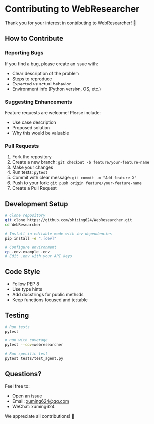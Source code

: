 # Contributing to WebResearcher

Thank you for your interest in contributing to WebResearcher! 🎉

## How to Contribute

### Reporting Bugs

If you find a bug, please create an issue with:
- Clear description of the problem
- Steps to reproduce
- Expected vs actual behavior
- Environment info (Python version, OS, etc.)

### Suggesting Enhancements

Feature requests are welcome! Please include:
- Use case description
- Proposed solution
- Why this would be valuable

### Pull Requests

1. Fork the repository
2. Create a new branch: `git checkout -b feature/your-feature-name`
3. Make your changes
4. Run tests: `pytest`
5. Commit with clear message: `git commit -m "Add feature X"`
6. Push to your fork: `git push origin feature/your-feature-name`
7. Create a Pull Request

## Development Setup

```bash
# Clone repository
git clone https://github.com/shibing624/WebResearcher.git
cd WebResearcher

# Install in editable mode with dev dependencies
pip install -e ".[dev]"

# Configure environment
cp .env.example .env
# Edit .env with your API keys
```

## Code Style

- Follow PEP 8
- Use type hints
- Add docstrings for public methods
- Keep functions focused and testable

## Testing

```bash
# Run tests
pytest

# Run with coverage
pytest --cov=webresearcher

# Run specific test
pytest tests/test_agent.py
```

## Questions?

Feel free to:
- Open an issue
- Email: xuming624@qq.com
- WeChat: xuming624

We appreciate all contributions! 🙏

